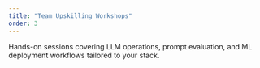 ```yaml
---
title: "Team Upskilling Workshops"
order: 3
---
```

Hands-on sessions covering LLM operations, prompt evaluation, and ML deployment workflows tailored to your stack.

